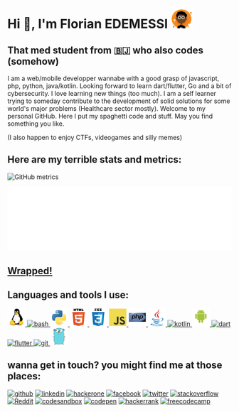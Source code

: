 
# Hi 👾, I'm Florian EDEMESSI <img width="50" height="50" src="/sm_logo.png">  
  
##  That med student from 🇧🇯 who also codes (somehow)  

I am a  web/mobile developper wannabe with a good grasp of javascript, php, python, java/kotlin.
Looking forward to learn dart/flutter, Go and a bit of cybersecurity. 
I love learning new things (too much). I am a self learner trying to someday contribute to the 
development of solid solutions for some world's major problems (Healthcare sector mostly).
Welcome to my personal GitHub. Here I put my spaghetti code and stuff. 
May you find something you like. 

(I also happen to enjoy CTFs, videogames and silly memes)    
  
## Here are my terrible stats and metrics:  

![GitHub metrics](/github-metrics-base.svg) 

![GitHub languages](/github-metrics-langs.svg)


## [Wrapped!](https://nair0lf32.wrapped.run)

## Languages and tools I use:

<p align="left">
   <a href="https://www.linux.org/" target="_blank"> <img src="https://raw.githubusercontent.com/devicons/devicon/master/icons/linux/linux-original.svg" alt="linux" width="40" height="40"/> </a> 
  <a href="https://www.gnu.org/software/bash/" target="_blank"> <img src="https://cdn.jsdelivr.net/gh/devicons/devicon/icons/bash/bash-original.svg" alt="bash" width="40" height="40"/> </a> 
   <a href="https://www.python.org" target="_blank"> <img src="https://raw.githubusercontent.com/devicons/devicon/master/icons/python/python-original.svg" alt="python" width="40" height="40"/> </a> 
   <a href="https://www.w3.org/html/" target="_blank"> <img src="https://raw.githubusercontent.com/devicons/devicon/master/icons/html5/html5-original-wordmark.svg" alt="html5" width="40" height="40"/> </a>
  <a href="https://www.w3schools.com/css/" target="_blank"> <img src="https://raw.githubusercontent.com/devicons/devicon/master/icons/css3/css3-original-wordmark.svg" alt="css3" width="40" height="40"/> </a> 
   <a href="https://developer.mozilla.org/en-US/docs/Web/JavaScript" target="_blank"> <img src="https://raw.githubusercontent.com/devicons/devicon/master/icons/javascript/javascript-original.svg" alt="javascript" width="40" height="40"/> </a>
   <a href="https://www.php.net" target="_blank"> <img src="https://raw.githubusercontent.com/devicons/devicon/master/icons/php/php-original.svg" alt="php" width="40" height="40"/> </a>
  <a href="https://www.java.com" target="_blank"> <img src="https://raw.githubusercontent.com/devicons/devicon/master/icons/java/java-original.svg" alt="java" width="40" height="40"/> </a>  
  <a href="https://kotlinlang.org" target="_blank"> <img src="https://www.vectorlogo.zone/logos/kotlinlang/kotlinlang-icon.svg" alt="kotlin" width="40" height="40"/> </a>  
  <a href="https://developer.android.com" target="_blank"> <img src="https://raw.githubusercontent.com/devicons/devicon/master/icons/android/android-original-wordmark.svg" alt="android" width="40" height="40"/> </a>
  <a href="https://dart.dev" target="_blank"> <img src="https://www.vectorlogo.zone/logos/dartlang/dartlang-icon.svg" alt="dart" width="40" height="40"/> </a> 
  <a href="https://flutter.dev" target="_blank"> <img src="https://www.vectorlogo.zone/logos/flutterio/flutterio-icon.svg" alt="flutter" width="40" height="40"/> </a> 
  <a href="https://git-scm.com/" target="_blank"> <img src="https://www.vectorlogo.zone/logos/git-scm/git-scm-icon.svg" alt="git" width="40" height="40"/> </a> 
  <a href="https://golang.org" target="_blank"> <img src="https://raw.githubusercontent.com/devicons/devicon/master/icons/go/go-original.svg" alt="go" width="40" height="40"/> </a> 
</p>

## wanna get in touch? you might find me at those places:
 
[<img src='https://www.vectorlogo.zone/logos/github/github-tile.svg' alt='github' height='30'>](https://github.com/nair0lf32)
[<img src='https://www.vectorlogo.zone/logos/linkedin/linkedin-icon.svg' alt='linkedin' height='30'>](https://www.linkedin.com/in/florian-edemessi-b29129172/)
[<img src='https://www.vectorlogo.zone/logos/hackerone/hackerone-icon.svg' alt='hackerone' height='30'>](https://hackerone.com/nairolf?type=user)
[<img src='https://www.vectorlogo.zone/logos/facebook/facebook-official.svg' alt='facebook' height='30'>](https://www.facebook.com/FlorianEdemessi)
[<img src='https://www.vectorlogo.zone/logos/twitter/twitter-official.svg' alt='twitter' height='30'>](https://twitter.com/florianedemessi)
[<img src='https://www.vectorlogo.zone/logos/stackoverflow/stackoverflow-icon.svg' alt='stackoverflow' height='30'>](https://stackoverflow.com/users/14132197/florian-edemessi) [<img src='https://www.vectorlogo.zone/logos/reddit/reddit-tile.svg' alt='Reddit' height='30'>](https://www.reddit.com/user/florian32edem)
[<img src='https://cdn.jsdelivr.net/npm/simple-icons@6.10.0/icons/codesandbox.svg' alt='codesandbox' height='30'>](https://codesandbox.io/u/nairolf32)
[<img src='https://www.vectorlogo.zone/logos/codepen/codepen-icon.svg' alt='codepen' height='30'>](https://codepen.io/nair0lf32/)
[<img src='https://cdn.jsdelivr.net/npm/simple-icons@6.10.0/icons/hackerrank.svg' alt='hackerrank' height='30'>](https://www.hackerrank.com/nair0lf32)
[<img src='https://cdn.jsdelivr.net/npm/simple-icons@6.10.0/icons/freecodecamp.svg' alt='freecodecamp' height='30'>](https://www.freecodecamp.org/nairolf)


<!--
**nair0lf32/nair0lf32** is a ✨ _special_ ✨ repository because its `README.md` (this file) appears on your GitHub profile.

Here are some ideas to get you started:

- 🔭 I’m currently working on ...
- 🌱 I’m currently learning ...
- 👯 I’m looking to collaborate on ...
- 🤔 I’m looking for help with ...
- 💬 Ask me about ...
- 📫 How to reach me: ...
- 😄 Pronouns: ...
- ⚡ Fun fact: ...
-->
